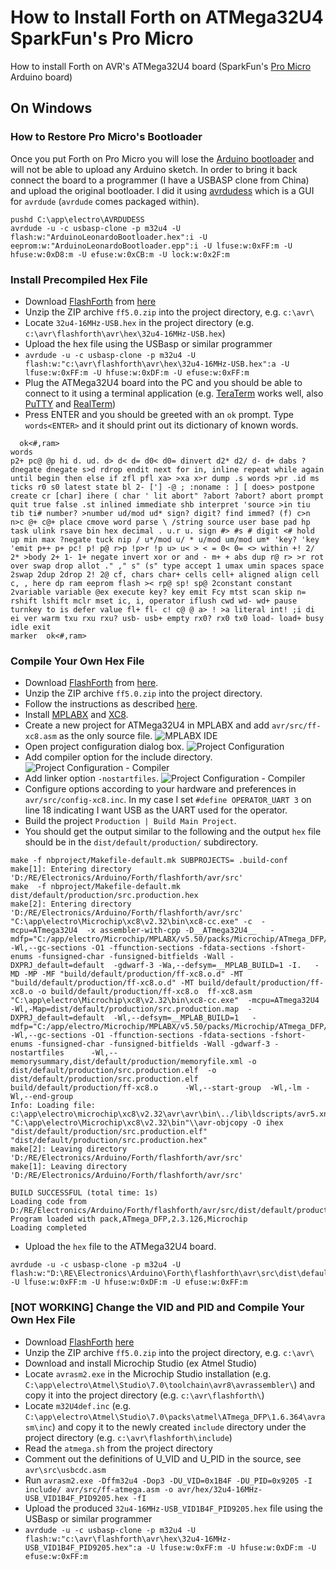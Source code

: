 # How to Install Forth on ATMega32U4 SparkFun's Pro Micro
How to install Forth on AVR's ATMega32U4 board (SparkFun's [Pro Micro](https://learn.sparkfun.com/tutorials/pro-micro--fio-v3-hookup-guide/all#hardware-overview-pro-micro) Arduino board)

## On Windows

### How to Restore Pro Micro's Bootloader

Once you put Forth on Pro Micro you will lose the [Arduino bootloader](https://github.com/jknofe/caterina) and will not be able to upload any Arduino sketch. In order to bring it back connect the board to a programmer (I have a USBASP clone from China) and upload the original bootloader. I did it using [avrdudess](https://blog.zakkemble.net/avrdudess-a-gui-for-avrdude/) which is a GUI for `avrdude` (`avrdude` comes packaged within).

```shell
pushd C:\app\electro\AVRDUDESS
avrdude -u -c usbasp-clone -p m32u4 -U flash:w:"ArduinoLeonardoBootloader.hex":i -U eeprom:w:"ArduinoLeonardoBootloader.epp":i -U lfuse:w:0xFF:m -U hfuse:w:0xD8:m -U efuse:w:0xCB:m -U lock:w:0x2F:m
```

### Install Precompiled Hex File
- Download [FlashForth](https://flashforth.com/index.html) from [here](http://www.sourceforge.net/projects/flashforth)
- Unzip the ZIP archive `ff5.0.zip` into the project directory, e.g. `c:\avr\`
- Locate `32u4-16MHz-USB.hex` in the project directory (e.g.  `c:\avr\flashforth\avr\hex\32u4-16MHz-USB.hex`)
- Upload the hex file using the USBasp or similar programmer
- `avrdude -u -c usbasp-clone -p m32u4 -U flash:w:"c:\avr\flashforth\avr\hex\32u4-16MHz-USB.hex":a -U lfuse:w:0xFF:m -U hfuse:w:0xDF:m -U efuse:w:0xFF:m`
- Plug the ATMega32U4 board into the PC and you should be able to connect to it using a terminal application (e.g. [TeraTerm](https://ttssh2.osdn.jp/index.html.en) works well, also [PuTTY](https://www.putty.org/) and [RealTerm](https://sourceforge.net/projects/realterm/))
- Press ENTER and you should be greeted with an `ok` prompt. Type `words<ENTER>` and it should print out its dictionary of known words.

```log
  ok<#,ram>
words
p2+ pc@ @p hi d. ud. d> d< d= d0< d0= dinvert d2* d2/ d- d+ dabs ?dnegate dnegate s>d rdrop endit next for in, inline repeat while again until begin then else if zfl pfl xa> >xa x>r dump .s words >pr .id ms ticks r0 s0 latest state bl 2- ['] -@ ; :noname : ] [ does> postpone create cr [char] ihere ( char ' lit abort" ?abort ?abort? abort prompt quit true false .st inlined immediate shb interpret 'source >in tiu tib ti# number? >number ud/mod ud* sign? digit? find immed? (f) c>n n>c @+ c@+ place cmove word parse \ /string source user base pad hp task ulink rsave bin hex decimal . u.r u. sign #> #s # digit <# hold up min max ?negate tuck nip / u*/mod u/ * u/mod um/mod um* 'key? 'key 'emit p++ p+ pc! p! p@ r>p !p>r !p u> u< > < = 0< 0= <> within +! 2/ 2* >body 2+ 1- 1+ negate invert xor or and - m+ + abs dup r@ r> >r rot over swap drop allot ." ," s" (s" type accept 1 umax umin spaces space 2swap 2dup 2drop 2! 2@ cf, chars char+ cells cell+ aligned align cell c, , here dp ram eeprom flash >< rp@ sp! sp@ 2constant constant 2variable variable @ex execute key? key emit Fcy mtst scan skip n= rshift lshift mclr mset ic, i, operator iflush cwd wd- wd+ pause turnkey to is defer value fl+ fl- c! c@ @ a> ! >a literal int! ;i di ei ver warm txu rxu rxu? usb- usb+ empty rx0? rx0 tx0 load- load+ busy idle exit
marker  ok<#,ram>
```

### Compile Your Own Hex File
- Download [FlashForth](https://flashforth.com/index.html) from [here](http://www.sourceforge.net/projects/flashforth).
- Unzip the ZIP archive `ff5.0.zip` into the project directory.
- Follow the instructions as described [here](https://flashforth.com/atmega.html).
- Install [MPLABX](https://www.microchip.com/en-us/development-tools-tools-and-software/mplab-x-ide) and [XC8](https://www.microchip.com/en-us/development-tools-tools-and-software/mplab-xc-compilers).
- Create a new project for ATMega32U4 in MPLABX and add `avr/src/ff-xc8.asm` as the only source file.
![MPLABX IDE](MPLAB_X_IDE.PNG)
- Open project configuration dialog box.
![Project Configuration](MPLAB_X_IDE_Configuration.PNG)
- Add compiler option for the include directory.
![Project Configuration - Compiler](MPLAB_X_IDE_Configuration_Compiler.PNG)
- Add linker option `-nostartfiles`.
![Project Configuration - Compiler](MPLAB_X_IDE_Configuration_Linker.PNG)
- Configure options according to your hardware and preferences in `avr/src/config-xc8.inc`. In my case I set `#define OPERATOR_UART 3` on line 18 indicating I want USB as the UART used for the operator.
- Build the project `Production | Build Main Project`.
- You should get the output similar to the following and the output `hex` file should be in the `dist/default/production/` subdirectory.
```log
make -f nbproject/Makefile-default.mk SUBPROJECTS= .build-conf
make[1]: Entering directory 'D:/RE/Electronics/Arduino/Forth/flashforth/avr/src'
make  -f nbproject/Makefile-default.mk dist/default/production/src.production.hex
make[2]: Entering directory 'D:/RE/Electronics/Arduino/Forth/flashforth/avr/src'
"C:\app\electro\Microchip\xc8\v2.32\bin\xc8-cc.exe" -c  -mcpu=ATmega32U4  -x assembler-with-cpp -D__ATmega32U4__   -mdfp="C:/app/electro/Microchip/MPLABX/v5.50/packs/Microchip/ATmega_DFP/2.3.126/xc8"  -Wl,--gc-sections -O1 -ffunction-sections -fdata-sections -fshort-enums -funsigned-char -funsigned-bitfields -Wall -DXPRJ_default=default  -gdwarf-3 -Wa,--defsym=__MPLAB_BUILD=1 -I.   -MD -MP -MF "build/default/production/ff-xc8.o.d" -MT "build/default/production/ff-xc8.o.d" -MT build/default/production/ff-xc8.o -o build/default/production/ff-xc8.o  ff-xc8.asm 
"C:\app\electro\Microchip\xc8\v2.32\bin\xc8-cc.exe"  -mcpu=ATmega32U4 -Wl,-Map=dist/default/production/src.production.map  -DXPRJ_default=default  -Wl,--defsym=__MPLAB_BUILD=1   -mdfp="C:/app/electro/Microchip/MPLABX/v5.50/packs/Microchip/ATmega_DFP/2.3.126/xc8"  -Wl,--gc-sections -O1 -ffunction-sections -fdata-sections -fshort-enums -funsigned-char -funsigned-bitfields -Wall -gdwarf-3 -nostartfiles      -Wl,--memorysummary,dist/default/production/memoryfile.xml -o dist/default/production/src.production.elf  -o dist/default/production/src.production.elf  build/default/production/ff-xc8.o      -Wl,--start-group  -Wl,-lm -Wl,--end-group 
Info: Loading file: c:\app\electro\microchip\xc8\v2.32\avr\avr\bin\../lib\ldscripts/avr5.xn
"C:\app\electro\Microchip\xc8\v2.32\bin"\\avr-objcopy -O ihex "dist/default/production/src.production.elf" "dist/default/production/src.production.hex"
make[2]: Leaving directory 'D:/RE/Electronics/Arduino/Forth/flashforth/avr/src'
make[1]: Leaving directory 'D:/RE/Electronics/Arduino/Forth/flashforth/avr/src'

BUILD SUCCESSFUL (total time: 1s)
Loading code from D:/RE/Electronics/Arduino/Forth/flashforth/avr/src/dist/default/production/src.production.hex...
Program loaded with pack,ATmega_DFP,2.3.126,Microchip
Loading completed
```
- Upload the `hex` file to the ATMega32U4 board.
```shell
avrdude -u -c usbasp-clone -p m32u4 -U flash:w:"D:\RE\Electronics\Arduino\Forth\flashforth\avr\src\dist\default\production\src.production.hex":a -U lfuse:w:0xFF:m -U hfuse:w:0xDF:m -U efuse:w:0xFF:m
```

### [NOT WORKING] Change the VID and PID and Compile Your Own Hex File
- Download [FlashForth](https://flashforth.com/index.html) [here](http://www.sourceforge.net/projects/flashforth)
- Unzip the ZIP archive `ff5.0.zip` into the project directory, e.g. `c:\avr\`
- Download and install Microchip Studio (ex Atmel Studio)
- Locate `avrasm2.exe` in the Microchip Studio installation (e.g. `C:\app\electro\Atmel\Studio\7.0\toolchain\avr8\avrassembler\`) and copy it into the project directory (e.g.  `c:\avr\flashforth\`)
- Locate `m32U4def.inc` (e.g. `C:\app\electro\Atmel\Studio\7.0\packs\atmel\ATmega_DFP\1.6.364\avrasm\inc`) and copy it to the newly created `include` directory under the project directory (e.g. `c:\avr\flashforth\include`)
- Read the `atmega.sh` from the project directory
- Comment out the definitions of U_VID and U_PID in the source, see `avr\src\usbcdc.asm`
- Run `avrasm2.exe -Dffm32u4 -Dop3 -DU_VID=0x1B4F -DU_PID=0x9205 -I include/ avr/src/ff-atmega.asm -o avr/hex/32u4-16MHz-USB_VID1B4F_PID9205.hex -fI`
- Upload the produced `32u4-16MHz-USB_VID1B4F_PID9205.hex` file using the USBasp or similar programmer
- `avrdude -u -c usbasp-clone -p m32u4 -U flash:w:"c:\avr\flashforth\avr\hex\32u4-16MHz-USB_VID1B4F_PID9205.hex":a -U lfuse:w:0xFF:m -U hfuse:w:0xDF:m -U efuse:w:0xFF:m`

